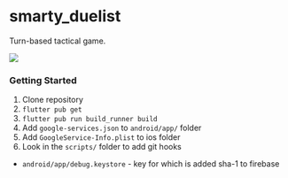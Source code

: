 # smarty_duelist

Turn-based tactical game.

![](https://github.com/Comp0te/Flutter-test/workflows/Code%20check/badge.svg?branch=dev)

### Getting Started

 1. Clone repository
 2. `flutter pub get`
 3. `flutter pub run build_runner build`
 3. Add `google-services.json` to `android/app/` folder
 4. Add `GoogleService-Info.plist` to ios folder
 5. Look in the `scripts/` folder to add git hooks
 
 - `android/app/debug.keystore` - key for which is added sha-1 to firebase